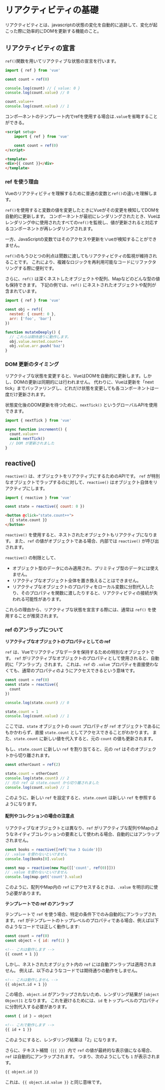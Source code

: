 # リアクティビティの基礎
リアクティビティとは、javascriptの状態の変化を自動的に追跡して、変化が起こった際に効率的にDOMを更新する機能のこと。
## リアクティビティの宣言
`ref()`関数を用いてリアクティブな状態の宣言を行います。
```js
import { ref } from 'vue'

const count = ref(0)

console.log(count) // { value: 0 }
console.log(count.value) // 0

count.value++
console.log(count.value) // 1
```

コンポ―ネントのテンプレート内でrefを使用する場合は`.value`を省略することができる。
```html
<script setup>
	import { ref } from 'vue'

	const count = ref(0)
</script>

<template>
<div>{{ count }}</div>
</template>
```
### ref を使う理由
Vueのリアクティビティを理解するために普通の変数と`ref()`の違いを理解します。

`ref()`を使用すると変数の値を変更したときにVueがその変更を検知してDOMを自動的に更新します。
コンポーネントが最初にレンダリングされたとき、Vueはレンダリング中に使用されたすべての`ref()`を監視し、値が更新されると対応するコンポーネントが再レンダリングされます。

一方、JavaScriptの変数ではそのアクセスや更新を∨ueが検知することができません。

`ref()`のもうひとつの利点は閡数に渡してもリアクティビティの監視が維持されることです。
これにより、複雑なロジックを再利用可能なコードにリファクタリングする際に便利です。

さらに、`ref()` は深くネストしたオブジェクトや配列、Mapなどのどんな型の値も保持できます。
下記の例では、`ref()` にネストされたオブジェクトや配列が含まれています。

```javascript
import { ref } from 'vue'

const obj = ref({
  nested: { count: 0 },
  arr: ['foo', 'bar']
})

function mutateDeeply() {
  // これらは期待通りに動作します。
  obj.value.nested.count++
  obj.value.arr.push('baz')
}

```
### DOM 更新のタイミング
リアクティブな状態を変更すると、VueはDOMを自動的に更新します。しかし、DOMの更新は同期的には行われません。
代わりに、Vueは更新を「next tick」までバッファリングし、どれだけ状態を変更しても各コンポーネントは一度だけ更新されます。

状態変化後のDOM更新を待つために、`nextTick()` というグローバルAPIを使用できます。

```js
import { nextTick } from 'vue'

async function increment() {
  count.value++
  await nextTick()
  // DOM が更新されました
}
```

## reactive()

`reactive()` は、オブジェクトをリアクティブにするためのAPIです。
`ref` が特別なオブジェクトでラップするのに対して、`reactive()` はオブジェクト自体をリアクティブにします。

```javascript
import { reactive } from 'vue'

const state = reactive({ count: 0 })
```

```html
<button @click="state.count++">
  {{ state.count }}
</button>
```


`reactive()` を使用すると、ネストされたオブジェクトもリアクティブになります。
また、`ref` の値がオブジェクトである場合、内部では `reactive()` が呼び出されます。

`reactive()` の制限として、
- オブジェクト型のデータにのみ適用され、プリミティブ型のデータには使えません。
- リアクティブなオブジェクト全体を置き換えることはできません。
- リアクティブなオブジェクトのプロパティをローカル変数に分割代入したり、そのプロパティを関数に渡したりすると、リアクティビティの接続が失われる可能性があります。

これらの理由から、リアクティブな状態を宣言する際には、通常は `ref()` を使用することが推奨されます。

### ref のアンラップについて

**リアクティブなオブジェクトのプロパティとしての ref**

`ref` は、Vueでリアクティブなデータを保持するための特別なオブジェクトです。
`ref` がリアクティブなオブジェクトのプロパティとして使用されると、自動的に「アンラップ」されます。
これは、`ref` の `.value` プロパティを直接使わなくても、通常のプロパティのようにアクセスできるという意味です。

```javascript
const count = ref(0)
const state = reactive({
  count
})

console.log(state.count) // 0

state.count = 1
console.log(count.value) // 1
```

ここでは、`state` オブジェクトの `count` プロパティが `ref` オブジェクトであるにもかかわらず、直接 `state.count` としてアクセスできることがわかります。
また、`state.count` に新しい値を代入すると、元の `count` の値も更新されます。

もし、`state.count` に新しい `ref` を割り当てると、元の `ref` はそのオブジェクトから切り離されます。

```js
const otherCount = ref(2)

state.count = otherCount
console.log(state.count) // 2
// 元の ref は state.count から切り離されました
console.log(count.value) // 1
```

このように、新しい `ref` を設定すると、`state.count` は新しい `ref` を参照するようになります。

#### 配列やコレクションの場合の注意点

リアクティブなオブジェクトとは異なり、`ref` がリアクティブな配列やMapのようなネイティブコレクションの要素として使われる場合、自動的にはアンラップされません。

```javascript
const books = reactive([ref('Vue 3 Guide')])
// .value を使わないといけません
console.log(books[0].value)

const map = reactive(new Map([['count', ref(0)]]))
// .value を使わないといけません
console.log(map.get('count').value)

```

このように、配列やMap内の `ref` にアクセスするときは、`.value` を明示的に使う必要があります。

**テンプレートでの ref のアンラップ**

テンプレートで `ref` を使う場合、特定の条件下でのみ自動的にアンラップされます。`ref` がテンプレートのトップレベルのプロパティである場合、例えば以下のようなコードでは正しく動作します:

```javascript
const count = ref(0)
const object = { id: ref(1) }
```


```html
<!-- これは動作します -->
{{ count + 1 }}
```

しかし、ネストされたオブジェクト内の `ref` には自動アンラップは適用されません。
例えば、以下のようなコードでは期待通りの動作をしません。

```html
<!-- これは動作しません -->
{{ object.id + 1 }}
```

この場合、`object.id` がアンラップされないため、レンダリング結果が `[object Object]1` となります。
これを避けるためには、`id` をトップレベルのプロパティに分割代入する必要があります。

```javascript
const { id } = object
```

```html
<!-- これで動作します -->
{{ id + 1 }}
```

このようにすると、レンダリング結果は「2」になります。

さらに、テキスト補間（`{{ }}`）内で `ref` の値が最終的な表示値になる場合、`ref` は自動的にアンラップされます。
つまり、次のようにしても `1` が表示されます。

```html
{{ object.id }}
```

これは、`{{ object.id.value }}` と同じ意味です。